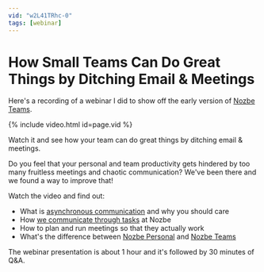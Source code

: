 ```yaml
---
vid: "w2L41TRhc-0"
tags: [webinar]
---
```


# How Small Teams Can Do Great Things by Ditching Email & Meetings

Here's a recording of a webinar I did to show off the early version of [Nozbe Teams](https://nozbe.com/).

<!--More--> 

{% include video.html id=page.vid %}

Watch it and see how your team can do great things by ditching email & meetings. 

Do you feel that your personal and team productivity gets hindered by too many fruitless meetings and chaotic communication? We've been there and we found a way to improve that!

Watch the video and find out:

- What is [asynchronous communication](https://nozbe.com/blog/asynchronous/) and why you should care
- How [we communicate through tasks](https://nozbe.com/blog/task-based-communication) at Nozbe
- How to plan and run meetings so that they actually work
- What's the difference between [Nozbe Personal](https://nozbe.com/personal) and [Nozbe Teams](https://nozbe.com/)

The webinar presentation is about 1 hour and it's followed by 30 minutes of Q&A.